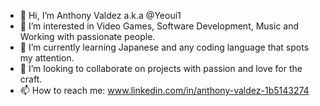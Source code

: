 - 👋 Hi, I’m Anthony Valdez a.k.a @Yeoui1 
- 👀 I’m interested in Video Games, Software Development, Music and Working with passionate people.
- 🌱 I’m currently learning Japanese and any coding language that spots my attention.
- 💞️ I’m looking to collaborate on projects with passion and love for the craft.
- 📫 How to reach me: www.linkedin.com/in/anthony-valdez-1b5143274

<!---
Yeoui1/Yeoui1 is a ✨ special ✨ repository because its `README.md` (this file) appears on your GitHub profile.
You can click the Preview link to take a look at your changes.
--->
